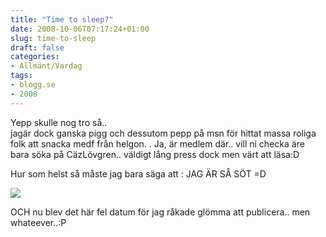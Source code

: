 ```yaml
---
title: "Time to sleep?"
date: 2008-10-06T07:17:24+01:00
slug: time-to-sleep
draft: false
categories:
- Allmänt/Vardag
tags:
- blogg.se
- 2008
---
```

Yepp skulle nog tro så..  
jagär dock ganska pigg och dessutom pepp på msn för hittat massa roliga folk att snacka medf från helgon. . Ja, är medlem där.. vill ni checka äre bara söka på CäzLövgren.. väldigt lång press dock men värt att läsa:D  
  
Hur som helst så måste jag bara säga att : JAG ÄR SÅ SÖT =D  
  
  
![](/assets/images/blogg.se/stacamillahosjossanpavslutningenir8-14juni06_18583016.jpg)  
  
  
OCH nu blev det här fel datum för jag råkade glömma att publicera.. men whateever..:P